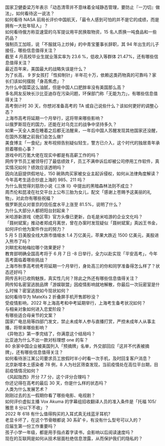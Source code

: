 国家卫健委梁万年表示「动态清零并不意味着全域静态管理，要防止『一刀切』做法」，如何看待这一说法？  
如何看待 NASA 前局长评价中国航天，「最令人感到可怕的并不是它的成绩，而是拥有一大批年轻人」？  
如何看待俄方称亚速营的乌军提议用平民换取物资，15 名人质换一吨食品和一些药品？  
强制员工加班，说「不服就马上炒掉」的中青宝董事长辞职，其 94 年出生的儿子接任，哪些信息值得关注？  
截至 4 月高校毕业生就业落实率为 23.6 %，低收入等群体 21.47%，还有哪些信息值得关注？  
最近百年来，美国最大的战略失误是什么？  
为了长高， 9 岁女孩打「性抑制针」半年花十万，依赖这类药物真的可靠吗？家长们该如何摆脱「身高焦虑」？  
为什么中国菜这么油腻，但是中国人口肥胖率没有美国那么高？  
多名网友反映长沙比亚迪存在污染问题，环保部门称「无能为力」，有哪些信息值得关注？  
高考倒计时 30 天，你想对准备高考的 TA 或自己说些什么？该如何更好的调整心态？  
上海市高考将延期一个月举行，这将带来哪些影响？  
以俄罗斯现在的国力，还能在对乌克兰的战争中坚持多久？  
如果一天全人类在睡着之后都无法醒来，一年后中国人苏醒发现其他国家还没醒，在国外苏醒之前我们会怎么做?  
美食博主「一食纪」发布视频告别疑似轻生，警方已介入，这个时代的独居青年承担着哪些心事？  
游戏中的万氪大佬在现实中都是有高薪工作的吗？  
网传字节员工被领导打了最低绩效 F，员工不满申诉后却被公司停用工作软件，真实情况如何？绩效应该透明吗？  
因向法庭提供假地址，150 碗熟肉买家被女业主起诉侵权，如何从法律角度解读？  
今年高考生适合抄底上海的 985、211 吗？  
为什么我觉得刘慈欣小说《三体 II》中提出的黑暗森林法则不成立？  
周杰伦和昆凌在社交平台上公布三胎为女儿，配文「感谢上苍赐予这美丽的礼物」，对此你有哪些祝福？  
俄罗斯民众对普京的信任度水平上涨至 81.5%，说明了什么？  
为什么大部分人都把阳台封起来？  
米哈游新游戏《绝区零》官方头像已更新，白毛是米哈游的企业文化吗？  
「聂树斌案」推动者郑成月离世，曾在办案时发现疑似「聂树斌案」真凶王书金，如何评价他为案件作出的努力？  
5 月 5 日美股全线大跌市值缩水 1.4 万亿美元，苹果大跌近 1500 亿美元，美股进入熊市了吗？  
刘畊宏和帕梅拉哪个效果更好？  
教育部明确全国高考将于 6 月 7 日 -8 日举行，全力以赴实现「平安高考」，今年高考面临着哪些挑战？  
上海市秋季高考统考将延期一个月举行，身处高三的你和同学准备得怎么样了？状态还好吗？  
网传吉利已收购魅族，真实性几何？除此之外还有哪些信息值得关注？  
网传知名密室逃脱品牌「游娱联盟」因疫情影响就地解散，你最后一次玩密室是什么时候？密室逃脱如今现状如何？  
如何看待华为 MateXs 2 折叠屏手机开售即秒没？  
受疫情影响，2022 年上海高考和中考延期举行，上海考生备考状况如何？  
与相亲对象如何进入恋爱阶段？  
有哪些适合母亲节的文案？  
国家广电总局等四部门发文，禁止未成年人参与直播打赏，严控未成年人从事主播，将带来哪些影响？  
《异物志》第一季完结了，你满意这个结局吗？  
比亚迪为什么不出一款对标理想 one 的车？  
80 余家中国企业被美国列入「预摘牌」名单，外交部回应「这并不代表被摘牌」，还有哪些信息值得关注？  
如何看待浙江某公司要求员工放假时半小时看一次手机，及时回复客户消息？  
北京新增本土感染者 78 例，8 人为社区筛查发现，当前疫情处在高位平台期，目前疫情情况如何？  
《风起陇西》开分 7.7 分，这个评分合理吗？  
你还记得在高考的最后 30 天，你是什么样的状态吗？  
人类为什么发展艺术？  
刚刚过去的五一假期你看了哪些电影、电视剧？  
如何评价虚拟主播 Vox Akuma 的字幕组招收翻译人员的准入条件是「托福 105/ 雅思 8 分以下不收」？  
2022 年 618 有什么值得购买的入耳式真无线蓝牙耳机?  
老显卡坏了，在这个节骨眼都说 30 系矿卡，有没有什么型号可以入的？  
应届生第一份工作重要吗？  
孩子小学一年级，都是用手指点着字读书，会影响以后阅读速度吗？  
现在的互联网是如何从技术层面杜绝信息泄露，从而保护我们的隐私的？  
